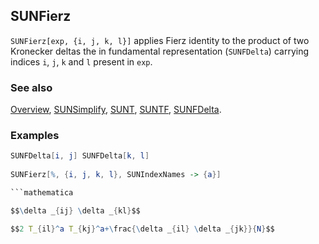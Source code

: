 ## SUNFierz

`SUNFierz[exp, {i, j, k, l}]` applies Fierz identity to the product of two Kronecker deltas the in fundamental representation (`SUNFDelta`) carrying indices `i`, `j`, `k` and `l` present in `exp`.

### See also

[Overview](Extra/FeynCalc.md), [SUNSimplify](SUNSimplify.md), [SUNT](SUNT.md), [SUNTF](SUNTF.md), [SUNFDelta](SUNFDelta.md).

### Examples

```mathematica
SUNFDelta[i, j] SUNFDelta[k, l] 
 
SUNFierz[%, {i, j, k, l}, SUNIndexNames -> {a}]

```mathematica

$$\delta _{ij} \delta _{kl}$$

$$2 T_{il}^a T_{kj}^a+\frac{\delta _{il} \delta _{jk}}{N}$$